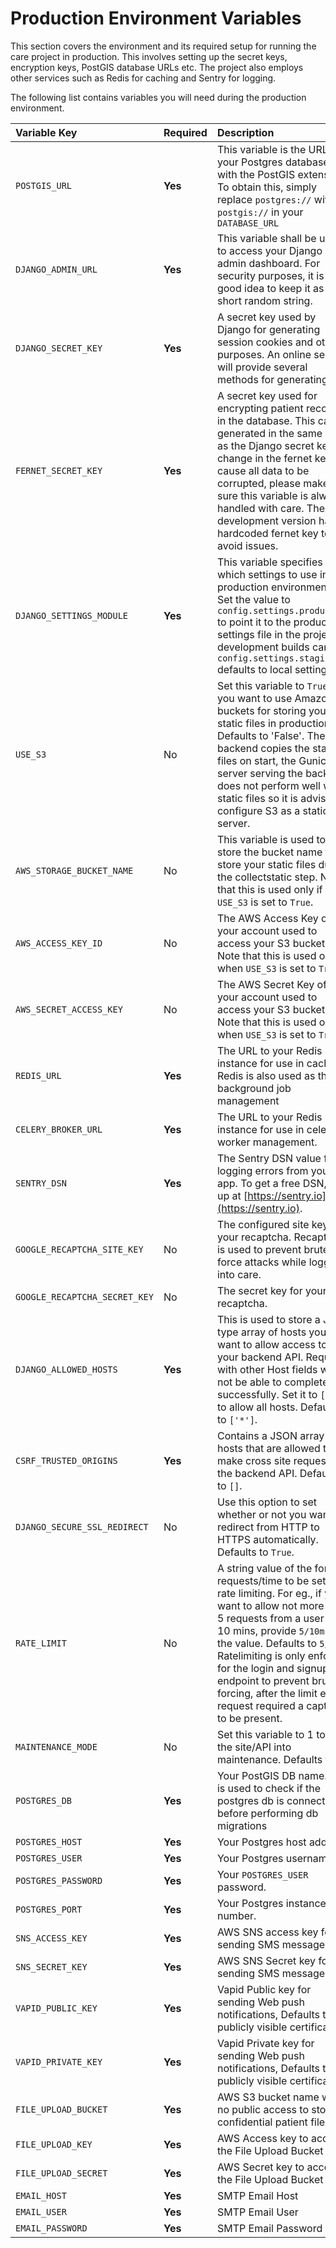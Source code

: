 # Production Environment Variables

This section covers the environment and its required setup for running the care project in production. This involves setting up the secret keys, encryption keys, PostGIS database URLs etc. The project also employs other services such as Redis for caching and Sentry for logging.

The following list contains variables you will need during the production environment.

| Variable Key | Required | Description |
| :--- | :--- | :--- |
| `POSTGIS_URL` | **Yes** | This variable is the URL to your Postgres database with the PostGIS extension. To obtain this, simply replace `postgres://` with `postgis://` in your `DATABASE_URL` |
| `DJANGO_ADMIN_URL` | **Yes** | This variable shall be used to access your Django admin dashboard. For security purposes, it is a good idea to keep it as a short random string. |
| `DJANGO_SECRET_KEY` | **Yes** | A secret key used by Django for generating session cookies and other purposes. An online search will provide several methods for generating it. |
| `FERNET_SECRET_KEY` | **Yes** | A secret key used for encrypting patient records in the database. This can be generated in the same way as the Django secret key. A change in the fernet key will cause all data to be corrupted, please make sure this variable is always handled with care. The development version has a hardcoded fernet key to avoid issues. |
| `DJANGO_SETTINGS_MODULE` | **Yes** | This variable specifies which settings to use in the production environment. Set the value to `config.settings.production` to point it to the production settings file in the project. development builds can use `config.settings.staging` defaults to local settings |
| `USE_S3` | No | Set this variable to `True` if you want to use Amazon S3 buckets for storing your static files in production. Defaults to 'False'. The backend copies the static files on start, the Gunicorn server serving the backend does not perform well with static files so it is advised to configure S3 as a static file server. |
| `AWS_STORAGE_BUCKET_NAME` | No | This variable is used to store the bucket name to store your static files during the collectstatic step. Note that this is used only if `USE_S3` is set to `True`. |
| `AWS_ACCESS_KEY_ID` | No | The AWS Access Key of your account used to access your S3 bucket. Note that this is used only when `USE_S3` is set to `True`. |
| `AWS_SECRET_ACCESS_KEY` | No | The AWS Secret Key of your account used to access your S3 bucket. Note that this is used only when `USE_S3` is set to `True`. |
| `REDIS_URL` | **Yes** | The URL to your Redis instance for use in caching. Redis is also used as the background job management |
| `CELERY_BROKER_URL` | **Yes** | The URL to your Redis instance for use in celery worker management. |
| `SENTRY_DSN` | **Yes** | The Sentry DSN value for logging errors from your app. To get a free DSN, sign up at [https://sentry.io](https://sentry.io). |
| `GOOGLE_RECAPTCHA_SITE_KEY` | No | The configured site key for your recaptcha. Recaptcha is used to prevent brute-force attacks while logging into care. |
| `GOOGLE_RECAPTCHA_SECRET_KEY` | No | The secret key for your recaptcha. |
| `DJANGO_ALLOWED_HOSTS` | **Yes** | This is used to store a JSON type array of hosts you want to allow access to your backend API. Requests with other Host fields will not be able to complete successfully. Set it to `['*']` to allow all hosts. Defaults to `['*']`. |
| `CSRF_TRUSTED_ORIGINS` | **Yes** | Contains a JSON array of hosts that are allowed to make cross site requests to the backend API. Defaults to `[]`. |
| `DJANGO_SECURE_SSL_REDIRECT` | No | Use this option to set whether or not you want to redirect from HTTP to HTTPS automatically. Defaults to `True`. |
| `RATE_LIMIT` | No | A string value of the form requests/time to be set for rate limiting. For eg., if you want to allow not more than 5 requests from a user in 10 mins, provide `5/10m` as the value. Defaults to `5/10m`. Ratelimiting is only enforced for the login and signup endpoint to prevent brute-forcing, after the limit every request required a captcha to be present. |
| `MAINTENANCE_MODE` | No | Set this variable to 1 to put the site/API into maintenance. Defaults to 0. |
| `POSTGRES_DB` | **Yes** | Your PostGIS DB name. This is used to check if the postgres db is connected before performing db migrations |
| `POSTGRES_HOST` | **Yes** | Your Postgres host address. |
| `POSTGRES_USER` | **Yes** | Your Postgres username. |
| `POSTGRES_PASSWORD` | **Yes** | Your `POSTGRES_USER` password. |
| `POSTGRES_PORT` | **Yes** | Your Postgres instance port number. |
| `SNS_ACCESS_KEY` | **Yes** | AWS SNS access key for sending SMS messages |
| `SNS_SECRET_KEY` | **Yes** | AWS SNS Secret key for sending SMS messages |
| `VAPID_PUBLIC_KEY` | **Yes** | Vapid Public key for sending Web push notifications, Defaults to publicly visible certificates |
| `VAPID_PRIVATE_KEY` | **Yes** | Vapid Private key for sending Web push notifications, Defaults to publicly visible certificates |
| `FILE_UPLOAD_BUCKET` | **Yes** | AWS S3 bucket name with no public access to store confidential patient files  |
| `FILE_UPLOAD_KEY` | **Yes** | AWS Access key to access the File Upload Bucket |
| `FILE_UPLOAD_SECRET` | **Yes** | AWS Secret key to access the File Upload Bucket |
| `EMAIL_HOST` | **Yes** | SMTP Email Host |
| `EMAIL_USER` | **Yes** | SMTP Email User |
| `EMAIL_PASSWORD` | **Yes** | SMTP Email Password |

